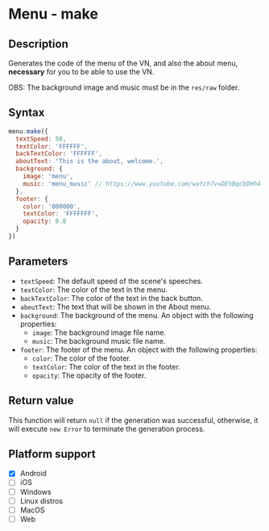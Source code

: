 # Menu - make

## Description

Generates the code of the menu of the VN, and also the about menu, **necessary** for you to be able to use the VN.

OBS: The background image and music must be in the `res/raw` folder.

## Syntax

```js
menu.make({
  textSpeed: 50,
  textColor: 'FFFFFF',
  backTextColor: 'FFFFFF',
  aboutText: 'This is the about, welcome.',
  background: {
    image: 'menu',
    music: 'menu_music' // https://www.youtube.com/watch?v=DEhBqcbDHh4
  },
  footer: {
    color: '000000',
    textColor: 'FFFFFFF',
    opacity: 0.8
  }
})
```

## Parameters

- `textSpeed`: The default speed of the scene's speeches.
- `textColor`: The color of the text in the menu.
- `backTextColor`: The color of the text in the back button.
- `aboutText`: The text that will be shown in the About menu.
- `background`: The background of the menu. An object with the following properties:
  - `image`: The background image file name.
  - `music`: The background music file name.
- `footer`: The footer of the menu. An object with the following properties:
  - `color`: The color of the footer.
  - `textColor`: The color of the text in the footer.
  - `opacity`: The opacity of the footer.

## Return value

This function will return `null` if the generation was successful, otherwise, it will execute `new Error` to terminate the generation process.

## Platform support

- [x] Android
- [ ] iOS
- [ ] Windows
- [ ] Linux distros
- [ ] MacOS
- [ ] Web
